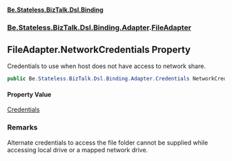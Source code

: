 #### [Be.Stateless.BizTalk.Dsl.Binding](README.md 'README')
### [Be.Stateless.BizTalk.Dsl.Binding.Adapter](Be.Stateless.BizTalk.Dsl.Binding.Adapter.md 'Be.Stateless.BizTalk.Dsl.Binding.Adapter').[FileAdapter](FileAdapter.md 'Be.Stateless.BizTalk.Dsl.Binding.Adapter.FileAdapter')

## FileAdapter.NetworkCredentials Property

Credentials to use when host does not have access to network share.

```csharp
public Be.Stateless.BizTalk.Dsl.Binding.Adapter.Credentials NetworkCredentials { get; set; }
```

#### Property Value
[Credentials](Credentials.md 'Be.Stateless.BizTalk.Dsl.Binding.Adapter.Credentials')

### Remarks
Alternate credentials to access the file folder cannot be supplied while accessing local drive or a mapped network
drive.